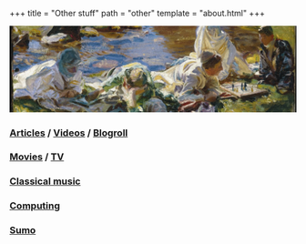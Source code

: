 +++
title = "Other stuff"
path = "other"
template = "about.html"
+++

![John Singer Sargent – Dolce Far Niente](/p1.jpeg "John Singer Sargent – Dolce Far Niente")

### [Articles](/other/articles) / [Videos](/other/videos) / [Blogroll](/other/blogroll)

### [Movies](https://letterboxd.com/deluded/) / [TV](https://serializd.com/user/giraffe/)

### [Classical music](/other/cm)

### [Computing](/other/computing)

### [Sumo](/other/sumo)

